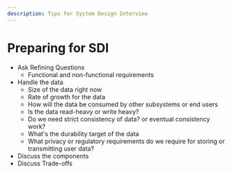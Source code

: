 ```yaml
---
description: Tips for System Design Interview
---
```


# Preparing for SDI

* Ask Refining Questions
  * Functional and non-functional requirements
* Handle the data
  * Size of the data right now
  * Rate of growth for the data
  * How will the data be consumed by other subsystems or end users
  * Is the data read-heavy or write heavy?
  * Do we need strict consistency of data? or eventual consistency work?
  * What's the durability target of the data
  * What privacy or regulatory requirements do we require for storing or transmitting user data?
* Discuss the components
* Discuss Trade-offs
